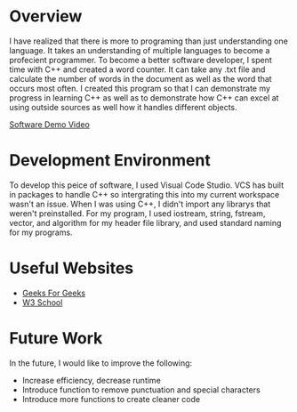 # Overview

I have realized that there is more to programing than just understanding one language. It takes an understanding of multiple languages to become a profecient programmer. To become a better software developer, I spent time with C++ and created a word counter. It can take any .txt file and calculate the number of words in the document as well as the word that occurs most often. I created this program so that I can demonstrate my progress in learning C++ as well as to demonstrate how C++ can excel at using outside sources as well how it handles different objects.

[Software Demo Video](https://youtu.be/da73vNJ9Ygk)

# Development Environment

To develop this peice of software, I used Visual Code Studio. VCS has built in packages to handle C++ so intergrating this into my current workspace wasn't an issue. When I was using C++, I didn't import any librarys that weren't preinstalled. For my program, I used iostream, string, fstream, vector, and algorithm for my header file library, and used standard naming for my programs.

# Useful Websites

- [Geeks For Geeks](https://www.geeksforgeeks.org/)
- [W3 School](https://www.w3schools.com/cpp/default.asp)

# Future Work

In the future, I would like to improve the following:

- Increase efficiency, decrease runtime
- Introduce function to remove punctuation and special characters
- Introduce more functions to create cleaner code
